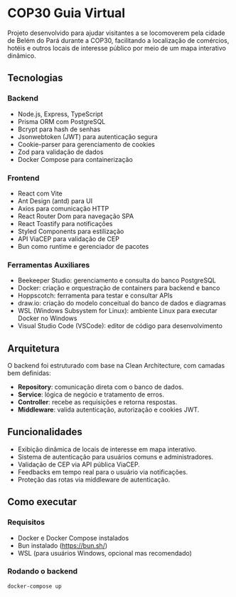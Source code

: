 # COP30 Guia Virtual

Projeto desenvolvido para ajudar visitantes a se locomoverem pela cidade de Belém do Pará durante a COP30, facilitando a localização de comércios, hotéis e outros locais de interesse público por meio de um mapa interativo dinâmico.

## Tecnologias

### Backend
- Node.js, Express, TypeScript
- Prisma ORM com PostgreSQL
- Bcrypt para hash de senhas
- Jsonwebtoken (JWT) para autenticação segura
- Cookie-parser para gerenciamento de cookies
- Zod para validação de dados
- Docker Compose para containerização

### Frontend
- React com Vite
- Ant Design (antd) para UI
- Axios para comunicação HTTP
- React Router Dom para navegação SPA
- React Toastify para notificações
- Styled Components para estilização
- API ViaCEP para validação de CEP
- Bun como runtime e gerenciador de pacotes

### Ferramentas Auxiliares
- Beekeeper Studio: gerenciamento e consulta do banco PostgreSQL
- Docker: criação e orquestração de containers para backend e banco
- Hoppscotch: ferramenta para testar e consultar APIs
- draw.io: criação do modelo conceitual do banco de dados e diagramas
- WSL (Windows Subsystem for Linux): ambiente Linux para executar Docker no Windows
- Visual Studio Code (VSCode): editor de código para desenvolvimento

## Arquitetura

O backend foi estruturado com base na Clean Architecture, com camadas bem definidas:

- **Repository**: comunicação direta com o banco de dados.
- **Service**: lógica de negócio e tratamento de erros.
- **Controller**: recebe as requisições e retorna respostas.
- **Middleware**: valida autenticação, autorização e cookies JWT.

## Funcionalidades

- Exibição dinâmica de locais de interesse em mapa interativo.
- Sistema de autenticação para usuários comuns e administradores.
- Validação de CEP via API pública ViaCEP.
- Feedbacks em tempo real para o usuário via notificações.
- Proteção das rotas via middleware de autenticação.

## Como executar

### Requisitos
- Docker e Docker Compose instalados
- Bun instalado (https://bun.sh/)
- WSL (para usuários Windows, opcional mas recomendado)

### Rodando o backend
```bash
docker-compose up
